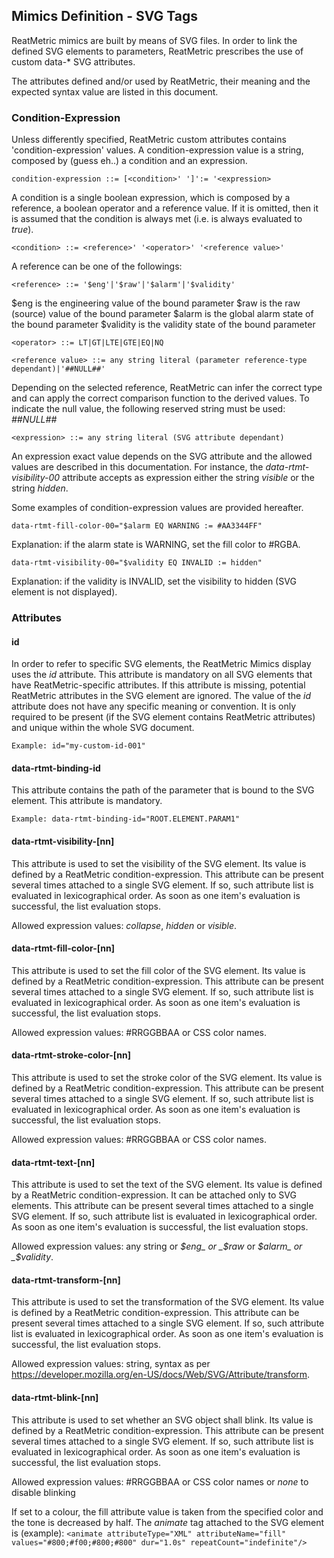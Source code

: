 ## Mimics Definition - SVG Tags

ReatMetric mimics are built by means of SVG files. In order to link the defined SVG elements
to parameters, ReatMetric prescribes the use of custom data-* SVG attributes.

The attributes defined and/or used by ReatMetric, their meaning and the expected syntax value are 
listed in this document.

### Condition-Expression

Unless differently specified, ReatMetric custom attributes contains 'condition-expression' values. A
condition-expression value is a string, composed by (guess eh..) a condition and an expression.

`condition-expression ::= [<condition>' ']':= '<expression>`

A condition is a single boolean expression, which is composed by a reference, a boolean operator and a 
reference value. If it is omitted, then it is assumed that the condition is always met (i.e. is always
evaluated to _true_).

`<condition> ::= <reference>' '<operator>' '<reference value>'`

A reference can be one of the followings:

`<reference> ::= '$eng'|'$raw'|'$alarm'|'$validity'`

$eng is the engineering value of the bound parameter
$raw is the raw (source) value of the bound parameter
$alarm is the global alarm state of the bound parameter
$validity is the validity state of the bound parameter

`<operator> ::= LT|GT|LTE|GTE|EQ|NQ`

`<reference value> ::= any string literal (parameter reference-type dependant)|'##NULL##'`

Depending on the selected reference, ReatMetric can infer the correct type and can apply the correct 
comparison function to the derived values. To indicate the null value, the following reserved string
must be used: _##NULL##_

`<expression> ::= any string literal (SVG attribute dependant)`

An expression exact value depends on the SVG attribute and the allowed values are described in this
documentation. For instance, the _data-rtmt-visibility-00_ attribute accepts as expression either the 
string _visible_ or the string _hidden_. 

Some examples of condition-expression values are provided hereafter.

`data-rtmt-fill-color-00="$alarm EQ WARNING := #AA3344FF"` 

Explanation: if the alarm state is WARNING, set the fill color to #RGBA.

`data-rtmt-visibility-00="$validity EQ INVALID := hidden"`

Explanation: if the validity is INVALID, set the visibility to hidden (SVG element is not displayed).
 
### Attributes

#### id

In order to refer to specific SVG elements, the ReatMetric Mimics display uses the _id_ attribute. This
attribute is mandatory on all SVG elements that have ReatMetric-specific attributes. If this attribute is
missing, potential ReatMetric attributes in the SVG element are ignored. The value of the _id_ attribute 
does not have any specific meaning or convention. It is only required to be present (if the SVG element 
contains ReatMetric attributes) and unique within the whole SVG document.

`Example: id="my-custom-id-001"`

#### data-rtmt-binding-id

This attribute contains the path of the parameter that is bound to the SVG element. 
This attribute is mandatory. 

`Example: data-rtmt-binding-id="ROOT.ELEMENT.PARAM1"` 

#### data-rtmt-visibility-[nn]

This attribute is used to set the visibility of the SVG element. Its value is defined by a ReatMetric 
condition-expression.
This attribute can be present several times attached to a single SVG element. If so, such attribute list
is evaluated in lexicographical order. As soon as one item's evaluation is successful, the list evaluation 
stops. 

Allowed expression values: _collapse_, _hidden_ or _visible_.

#### data-rtmt-fill-color-[nn]

This attribute is used to set the fill color of the SVG element. Its value is defined by a ReatMetric 
condition-expression.
This attribute can be present several times attached to a single SVG element. If so, such attribute list
is evaluated in lexicographical order. As soon as one item's evaluation is successful, the list evaluation 
stops. 

Allowed expression values: #RRGGBBAA or CSS color names.

#### data-rtmt-stroke-color-[nn]

This attribute is used to set the stroke color of the SVG element. Its value is defined by a ReatMetric 
condition-expression.
This attribute can be present several times attached to a single SVG element. If so, such attribute list
is evaluated in lexicographical order. As soon as one item's evaluation is successful, the list evaluation 
stops. 

Allowed expression values: #RRGGBBAA or CSS color names.

#### data-rtmt-text-[nn]

This attribute is used to set the text of the SVG element. Its value is defined by a ReatMetric 
condition-expression. It can be attached only to SVG _<text>_ elements.
This attribute can be present several times attached to a single SVG element. If so, such attribute list
is evaluated in lexicographical order. As soon as one item's evaluation is successful, the list evaluation 
stops. 

Allowed expression values: any string or _$eng_ or _$raw_ or _$alarm_ or _$validity_.

#### data-rtmt-transform-[nn]

This attribute is used to set the transformation of the SVG element. Its value is defined by a ReatMetric 
condition-expression.
This attribute can be present several times attached to a single SVG element. If so, such attribute list
is evaluated in lexicographical order. As soon as one item's evaluation is successful, the list evaluation 
stops. 

Allowed expression values: string, syntax as per https://developer.mozilla.org/en-US/docs/Web/SVG/Attribute/transform.

#### data-rtmt-blink-[nn]

This attribute is used to set whether an SVG object shall blink. Its value is defined by a ReatMetric 
condition-expression.
This attribute can be present several times attached to a single SVG element. If so, such attribute list
is evaluated in lexicographical order. As soon as one item's evaluation is successful, the list evaluation 
stops.

Allowed expression values: #RRGGBBAA or CSS color names or _none_ to disable blinking

If set to a colour, the fill attribute value is taken from the specified color and the tone is decreased by half. The 
_animate_ tag attached to the SVG element is (example): 
`<animate attributeType="XML" attributeName="fill" values="#800;#f00;#800;#800" dur="1.0s" repeatCount="indefinite"/>`
